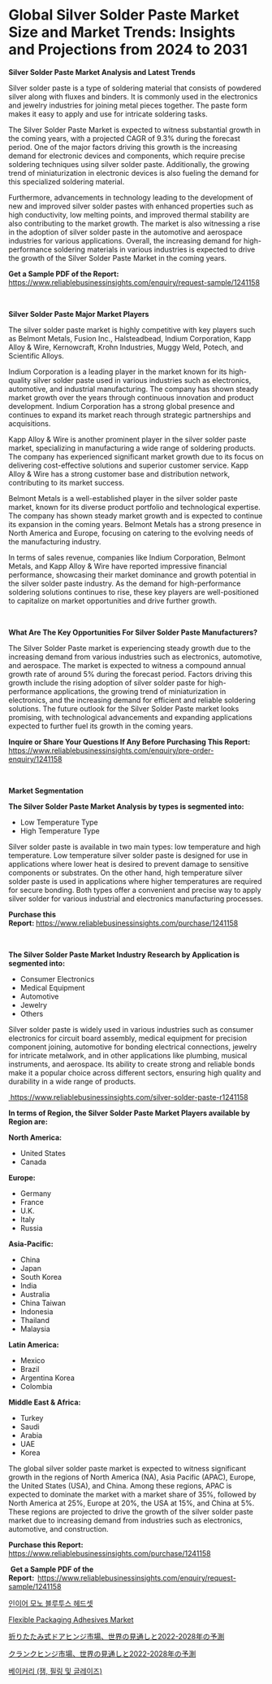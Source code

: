<p><h1>Global Silver Solder Paste Market Size and Market Trends: Insights and Projections from 2024 to 2031</h1></p><p><strong>Silver Solder Paste Market Analysis and Latest Trends</strong></p>
<p><p>Silver solder paste is a type of soldering material that consists of powdered silver along with fluxes and binders. It is commonly used in the electronics and jewelry industries for joining metal pieces together. The paste form makes it easy to apply and use for intricate soldering tasks.</p><p>The Silver Solder Paste Market is expected to witness substantial growth in the coming years, with a projected CAGR of 9.3% during the forecast period. One of the major factors driving this growth is the increasing demand for electronic devices and components, which require precise soldering techniques using silver solder paste. Additionally, the growing trend of miniaturization in electronic devices is also fueling the demand for this specialized soldering material.</p><p>Furthermore, advancements in technology leading to the development of new and improved silver solder pastes with enhanced properties such as high conductivity, low melting points, and improved thermal stability are also contributing to the market growth. The market is also witnessing a rise in the adoption of silver solder paste in the automotive and aerospace industries for various applications. Overall, the increasing demand for high-performance soldering materials in various industries is expected to drive the growth of the Silver Solder Paste Market in the coming years.</p></p>
<p><strong>Get a Sample PDF of the Report:&nbsp;</strong> <a href="https://www.reliablebusinessinsights.com/enquiry/request-sample/1241158">https://www.reliablebusinessinsights.com/enquiry/request-sample/1241158</a></p>
<p>&nbsp;</p>
<p><strong>Silver Solder Paste Major Market Players</strong></p>
<p><p>The silver solder paste market is highly competitive with key players such as Belmont Metals, Fusion Inc., Halsteadbead, Indium Corporation, Kapp Alloy & Wire, Kernowcraft, Krohn Industries, Muggy Weld, Potech, and Scientific Alloys. </p><p>Indium Corporation is a leading player in the market known for its high-quality silver solder paste used in various industries such as electronics, automotive, and industrial manufacturing. The company has shown steady market growth over the years through continuous innovation and product development. Indium Corporation has a strong global presence and continues to expand its market reach through strategic partnerships and acquisitions.</p><p>Kapp Alloy & Wire is another prominent player in the silver solder paste market, specializing in manufacturing a wide range of soldering products. The company has experienced significant market growth due to its focus on delivering cost-effective solutions and superior customer service. Kapp Alloy & Wire has a strong customer base and distribution network, contributing to its market success.</p><p>Belmont Metals is a well-established player in the silver solder paste market, known for its diverse product portfolio and technological expertise. The company has shown steady market growth and is expected to continue its expansion in the coming years. Belmont Metals has a strong presence in North America and Europe, focusing on catering to the evolving needs of the manufacturing industry.</p><p>In terms of sales revenue, companies like Indium Corporation, Belmont Metals, and Kapp Alloy & Wire have reported impressive financial performance, showcasing their market dominance and growth potential in the silver solder paste industry. As the demand for high-performance soldering solutions continues to rise, these key players are well-positioned to capitalize on market opportunities and drive further growth.</p></p>
<p>&nbsp;</p>
<p><strong>What Are The Key Opportunities For Silver Solder Paste Manufacturers?</strong></p>
<p><p>The Silver Solder Paste market is experiencing steady growth due to the increasing demand from various industries such as electronics, automotive, and aerospace. The market is expected to witness a compound annual growth rate of around 5% during the forecast period. Factors driving this growth include the rising adoption of silver solder paste for high-performance applications, the growing trend of miniaturization in electronics, and the increasing demand for efficient and reliable soldering solutions. The future outlook for the Silver Solder Paste market looks promising, with technological advancements and expanding applications expected to further fuel its growth in the coming years.</p></p>
<p><strong>Inquire or Share Your Questions If Any Before Purchasing This Report:</strong> <a href="https://www.reliablebusinessinsights.com/enquiry/pre-order-enquiry/1241158">https://www.reliablebusinessinsights.com/enquiry/pre-order-enquiry/1241158</a></p>
<p>&nbsp;</p>
<p><strong>Market Segmentation</strong></p>
<p><strong>The Silver Solder Paste Market Analysis by types is segmented into:</strong></p>
<p><ul><li>Low Temperature Type</li><li>High Temperature Type</li></ul></p>
<p><p>Silver solder paste is available in two main types: low temperature and high temperature. Low temperature silver solder paste is designed for use in applications where lower heat is desired to prevent damage to sensitive components or substrates. On the other hand, high temperature silver solder paste is used in applications where higher temperatures are required for secure bonding. Both types offer a convenient and precise way to apply silver solder for various industrial and electronics manufacturing processes.</p></p>
<p><strong>Purchase this Report:&nbsp;</strong><a href="https://www.reliablebusinessinsights.com/purchase/1241158">https://www.reliablebusinessinsights.com/purchase/1241158</a></p>
<p>&nbsp;</p>
<p><strong>The Silver Solder Paste Market Industry Research by Application is segmented into:</strong></p>
<p><ul><li>Consumer Electronics</li><li>Medical Equipment</li><li>Automotive</li><li>Jewelry</li><li>Others</li></ul></p>
<p><p>Silver solder paste is widely used in various industries such as consumer electronics for circuit board assembly, medical equipment for precision component joining, automotive for bonding electrical connections, jewelry for intricate metalwork, and in other applications like plumbing, musical instruments, and aerospace. Its ability to create strong and reliable bonds make it a popular choice across different sectors, ensuring high quality and durability in a wide range of products.</p></p>
<p><a href="https://www.reliablebusinessinsights.com/silver-solder-paste-r1241158">&nbsp;https://www.reliablebusinessinsights.com/silver-solder-paste-r1241158</a></p>
<p><strong>In terms of Region, the Silver Solder Paste Market Players available by Region are:</strong></p>
<p>
    <p> <strong> North America: </strong>
        <ul>
            <li>United States</li>
            <li>Canada</li>
        </ul>
        </p> 
    <p> <strong> Europe: </strong>
        <ul>
            <li>Germany</li>
            <li>France</li>
            <li>U.K.</li>
            <li>Italy</li>
            <li>Russia</li>
        </ul>
        </p> 
    <p> <strong> Asia-Pacific: </strong>
        <ul>
            <li>China</li>
            <li>Japan</li>
            <li>South Korea</li>
            <li>India</li>
            <li>Australia</li>
            <li>China Taiwan</li>
            <li>Indonesia</li>
            <li>Thailand</li>
            <li>Malaysia</li>
        </ul>
        </p> 
    <p> <strong> Latin America: </strong>
        <ul>
            <li>Mexico</li>
            <li>Brazil</li>
            <li>Argentina Korea</li>
            <li>Colombia</li>
        </ul>
        </p> 
    <p> <strong> Middle East & Africa: </strong>
        <ul>
            <li>Turkey</li>
            <li>Saudi</li>
            <li>Arabia</li>
            <li>UAE</li>
            <li>Korea</li>
        </ul>
    </p>
    </p>
<p><p>The global silver solder paste market is expected to witness significant growth in the regions of North America (NA), Asia Pacific (APAC), Europe, the United States (USA), and China. Among these regions, APAC is expected to dominate the market with a market share of 35%, followed by North America at 25%, Europe at 20%, the USA at 15%, and China at 5%. These regions are projected to drive the growth of the silver solder paste market due to increasing demand from industries such as electronics, automotive, and construction.</p></p>
<p><strong>Purchase this Report: </strong><a href="https://www.reliablebusinessinsights.com/purchase/1241158">https://www.reliablebusinessinsights.com/purchase/1241158</a></p>
<p>&nbsp;<strong>Get a Sample PDF of the Report:&nbsp;&nbsp;</strong><a href="https://www.reliablebusinessinsights.com/enquiry/request-sample/1241158">https://www.reliablebusinessinsights.com/enquiry/request-sample/1241158</a></p>
<p><strong></strong></p>
<p><p><a href="https://medium.com/@jordybecker/%EA%B8%80%EB%A1%9C%EB%B2%8C-%EC%9D%B4%EC%96%B4-%EB%AA%A8%EB%85%B8-%EB%B8%94%EB%A3%A8%ED%88%AC%EC%8A%A4-%ED%97%A4%EB%93%9C%EC%85%8B-%EC%8B%9C%EC%9E%A5-%ED%98%84%ED%99%A9-2024-2031-%EB%B0%8F-%EC%A7%80%EC%97%AD-%EC%A0%9C%ED%92%88-%EB%B0%8F-%EC%B5%9C%EC%A2%85-%EC%82%AC%EC%9A%A9%EC%97%90-%EB%8C%80%ED%95%9C-%EC%98%88%EC%B8%A1-81a486122f9b?postPublishedType=initial">인이어 모노 블루투스 헤드셋</a></p><p><a href="https://github.com/wrwgzwbr35/Market-Research-Report-List-1/blob/main/flexible-packaging-adhesives-market.md">Flexible Packaging Adhesives Market</a></p><p><a href="https://medium.com/@bobbieratke2023/%E3%82%B0%E3%83%AD%E3%83%BC%E3%83%90%E3%83%AB%E6%8A%98%E3%82%8A%E3%81%9F%E3%81%9F%E3%81%BF%E6%89%89%E3%83%92%E3%83%B3%E3%82%B8%E5%B8%82%E5%A0%B4-%E3%82%B0%E3%83%AD%E3%83%BC%E3%83%90%E3%83%AB%E3%81%AE%E8%A6%8B%E9%80%9A%E3%81%97%E3%81%A82022%E5%B9%B4%E3%81%8B%E3%82%892028%E5%B9%B4%E3%81%AE%E5%B8%82%E5%A0%B4%E4%BA%88%E6%B8%AC%E5%B8%82%E5%A0%B4%E8%A6%8F%E6%A8%A1%E3%81%AF-%E5%B9%B4%E9%96%93%E6%88%90%E9%95%B7%E7%8E%87-cagr-%E3%81%8C-%E3%81%AB%E9%81%94%E3%81%99%E3%82%8B%E3%81%A8%E4%BA%88%E6%83%B3%E3%81%95%E3%82%8C%E3%81%A6%E3%81%8A%E3%82%8A-%E3%81%93%E3%81%AE%E3%83%AC%E3%83%9D%E3%83%BC%E3%83%88%E3%81%AF2024%E5%B9%B4%E3%81%8B%E3%82%892031%E5%B9%B4%E3%81%AE%E5%B8%82%E5%A0%B4%E6%88%90%E9%95%B7-71693f7c9f78">折りたたみ式ドアヒンジ市場、世界の見通しと2022-2028年の予測</a></p><p><a href="https://medium.com/@bobbieratke2023/%E3%82%B0%E3%83%AD%E3%83%BC%E3%83%90%E3%83%AB-%E3%82%AF%E3%83%A9%E3%83%B3%E3%82%AF%E5%9E%8B%E3%83%92%E3%83%B3%E3%82%B8%E5%B8%82%E5%A0%B4-%E3%82%B0%E3%83%AD%E3%83%BC%E3%83%90%E3%83%AB%E5%B1%95%E6%9C%9B%E3%81%8A%E3%82%88%E3%81%B32022-2028%E5%B9%B4%E3%81%AE%E4%BA%88%E6%B8%AC%E5%B8%82%E5%A0%B4%E8%A6%8F%E6%A8%A1%E3%81%A8%E3%82%B7%E3%82%A7%E3%82%A2%E5%88%86%E6%9E%90-%E8%A3%BD%E5%93%81%E3%82%BF%E3%82%A4%E3%83%97%E5%88%A5-%E3%82%A2%E3%83%97%E3%83%AA%E3%82%B1%E3%83%BC%E3%82%B7%E3%83%A7%E3%83%B3%E5%88%A5-%E5%9C%B0%E5%9F%9F%E5%88%A5-%E4%BA%88%E6%B8%AC-2024%E5%B9%B4-2031%E5%B9%B4-5472dcadf8e6">クランクヒンジ市場、世界の見通しと2022-2028年の予測</a></p><p><a href="https://medium.com/@jordybecker/%EC%A0%9C%EA%B3%BC%EC%A0%90-%EC%9E%BC-%ED%95%84%EB%A7%81-%EB%B0%8F-%EA%B8%80%EB%A0%88%EC%9D%B4%EC%A6%88-%EC%8B%9C%EC%9E%A5-%EB%8F%99%ED%96%A5-%EB%B0%8F-%EB%B6%84%EC%84%9D-%EB%AF%B8%EB%9E%98-%EC%84%B1%EC%9E%A5%EC%9D%84-%EC%9C%84%ED%95%9C-%EA%B8%B0%ED%9A%8C%EC%99%80-%EB%8F%84%EC%A0%84-2024-2031-82a615d4e96d?postPublishedType=initial">베이커리 (잼, 필링 및 글레이즈)</a></p></p>
